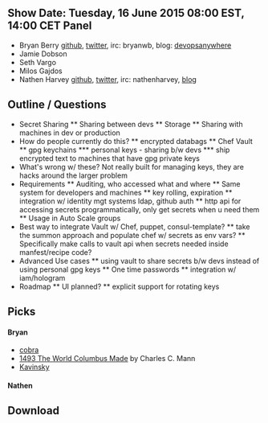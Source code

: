 Show Date:  Tuesday, 16 June 2015 08:00 EST, 14:00 CET
Panel<a name="panel"></a>
-----

* Bryan Berry [github](http://github.com/bryanwb), [twitter](http://twitter.com/bryanwb), irc: bryanwb, blog: [devopsanywhere](http://devopsanywhere.blogspot.com)
* Jamie Dobson
* Seth Vargo
* Milos Gajdos
* Nathen Harvey [github](http://github.com/nathenharvey), [twitter](http://twitter.com/nathenharvey), irc: nathenharvey, [blog](http://nathenharvey.com)

Outline / Questions
-------------------

* Secret Sharing
** Sharing between devs
** Storage
** Sharing with machines in dev or production
* How do people currently do this?
** encrypted databags
** Chef Vault
** gpg keychains 
*** personal keys - sharing b/w devs
*** ship encrypted text to machines that have gpg private keys
* What's wrong w/ these? Not really built for managing keys, they are hacks around the larger problem
* Requirements
** Auditing, who accessed what and where
** Same system for developers and machines
** key rolling, expiration
** integration w/ identity mgt systems ldap, github auth
** http api for accessing secrets programmatically, only get secrets when u need them
** Usage in Auto Scale groups
* Best way to integrate Vault w/ Chef, puppet, consul-template?
** take the summon approach and populate chef w/ secrets as env vars?
** Specifically make calls to vault api when secrets needed inside manfest/recipe code?
* Advanced Use cases
** using vault to share secrets b/w devs instead of using personal gpg keys
** One time passwords
** integration w/ iam/hologram
* Roadmap
** UI planned?
** explicit support for rotating keys



Picks<a name="picks"></a>
-----

#### Bryan  

* [cobra](https://github.com/spf13/cobra)
* [1493 The World Columbus Made](http://www.amazon.com/1493-Uncovering-World-Columbus-Created/dp/0307278247) by Charles C. Mann
* [Kavinsky](https://www.youtube.com/watch?v=MV_3Dpw-BRY)

#### Nathen  

Download
--------
